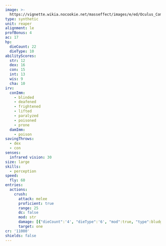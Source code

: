 ```yaml
---
image: >-
  https://vignette.wikia.nocookie.net/masseffect/images/e/ed/Oculus_Combat.png/revision/latest?cb=20100731075649&format=original
type: synthetic
unit: reaper
alignment: le
profBonus: 4
ac: 17
hp:
  dieCount: 22
  dieType: 10
abilityScores:
  str: 12
  dex: 16
  con: 15
  int: 13
  wis: 9
  cha: 10
irv:
  conImm:
    - blinded
    - deafened
    - frightened
    - lifted
    - paralyzed
    - poisoned
    - prone
  damImm:
    - poison
savingThrows:
  - dex
  - con
senses:
  infrared vision: 30
size: large
skills:
  - perception
speed:
  fly: 60
entries:
  actions:
    crush:
      attack: melee
      proficient: true
      range: 25
      dc: false
      mod: str
      damage: [{"dieCount":'4', "dieType":'6', "mod":true, "type":bludgeoning}]
      target: one
cr: '11000'
shields: false
---
```

